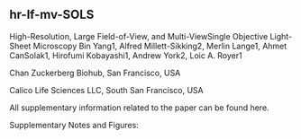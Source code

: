 ## hr-lf-mv-SOLS
High-Resolution, Large Field-of-View, and Multi-ViewSingle Objective Light-Sheet Microscopy
Bin Yang1, Alfred Millett-Sikking2, Merlin Lange1, Ahmet CanSolak1, Hirofumi Kobayashi1, Andrew York2, Loic A. Royer1

Chan Zuckerberg Biohub, San Francisco, USA

Calico Life Sciences LLC, South San Francisco, USA

All supplementary information related to the paper can be found here.

Supplementary Notes and Figures: 
